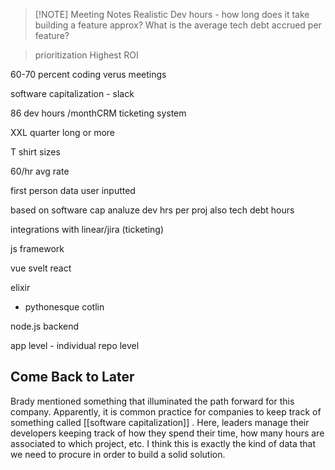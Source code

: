 
> [!NOTE] Meeting Notes
> Realistic Dev hours - how long does it take building a feature approx? What is the average tech debt accrued per feature? 


>prioritization Highest ROI

60-70 percent coding verus meetings

software capitalization - slack

86 dev hours /monthCRM ticketing system

XXL quarter long or more 

T shirt sizes

60/hr avg rate 

first person data user inputted

based on software cap analuze dev hrs per proj also tech debt hours 

integrations with linear/jira (ticketing)

js framework

vue svelt react

elixir
- pythonesque
cotlin

node.js backend 

app level - individual repo level



## Come Back to Later

Brady mentioned something that illuminated the path forward for this company. Apparently, it is common practice for companies to keep track of something called [[software capitalization]] . Here, leaders manage their developers keeping track of how they spend their time, how many hours are associated to which project, etc. I think this is exactly the kind of data that we need to procure in order to build a solid solution. 


